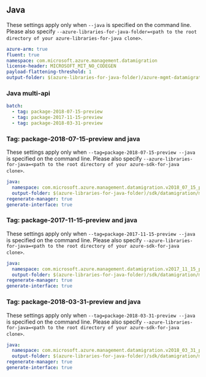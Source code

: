 ## Java

These settings apply only when `--java` is specified on the command line.
Please also specify `--azure-libraries-for-java-folder=<path to the root directory of your azure-libraries-for-java clone>`.

``` yaml $(java)
azure-arm: true
fluent: true
namespace: com.microsoft.azure.management.datamigration
license-header: MICROSOFT_MIT_NO_CODEGEN
payload-flattening-threshold: 1
output-folder: $(azure-libraries-for-java-folder)/azure-mgmt-datamigration
```

### Java multi-api

``` yaml $(java) && $(multiapi)
batch:
  - tag: package-2018-07-15-preview
  - tag: package-2017-11-15-preview
  - tag: package-2018-03-31-preview
```

### Tag: package-2018-07-15-preview and java

These settings apply only when `--tag=package-2018-07-15-preview --java` is specified on the command line.
Please also specify `--azure-libraries-for-java=<path to the root directory of your azure-sdk-for-java clone>`.

``` yaml $(tag) == 'package-2018-07-15-preview' && $(java) && $(multiapi)
java:
  namespace: com.microsoft.azure.management.datamigration.v2018_07_15_preview
  output-folder: $(azure-libraries-for-java-folder)/sdk/datamigration/mgmt-v2018_07_15_preview
regenerate-manager: true
generate-interface: true
```

### Tag: package-2017-11-15-preview and java

These settings apply only when `--tag=package-2017-11-15-preview --java` is specified on the command line.
Please also specify `--azure-libraries-for-java=<path to the root directory of your azure-sdk-for-java clone>`.

``` yaml $(tag) == 'package-2017-11-15-preview' && $(java) && $(multiapi)
java:
  namespace: com.microsoft.azure.management.datamigration.v2017_11_15_preview
  output-folder: $(azure-libraries-for-java-folder)/sdk/datamigration/mgmt-v2017_11_15_preview
regenerate-manager: true
generate-interface: true
```

### Tag: package-2018-03-31-preview and java

These settings apply only when `--tag=package-2018-03-31-preview --java` is specified on the command line.
Please also specify `--azure-libraries-for-java=<path to the root directory of your azure-sdk-for-java clone>`.

``` yaml $(tag) == 'package-2018-03-31-preview' && $(java) && $(multiapi)
java:
  namespace: com.microsoft.azure.management.datamigration.v2018_03_31_preview
  output-folder: $(azure-libraries-for-java-folder)/sdk/datamigration/mgmt-v2018_03_31_preview
regenerate-manager: true
generate-interface: true
```
